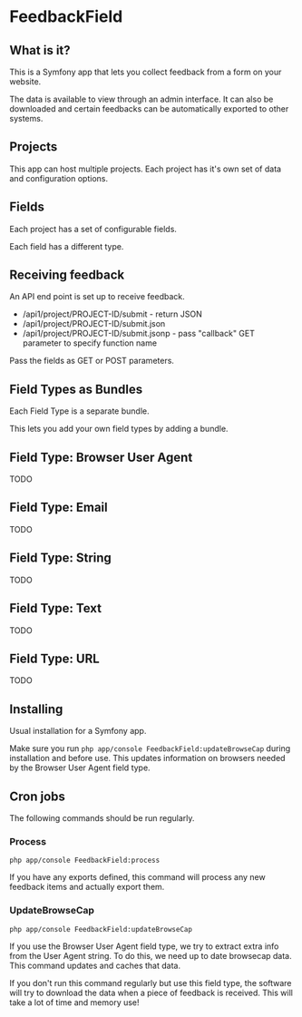 # FeedbackField

## What is it?

This is a Symfony app that lets you collect feedback from a form on your website.

The data is available to view through an admin interface. It can also be downloaded and certain feedbacks can be automatically exported to other systems.

## Projects

This app can host multiple projects. Each project has it's own set of data and configuration options.

## Fields

Each project has a set of configurable fields.

Each field has a different type.

## Receiving feedback

An API end point is set up to receive feedback.

  *  /api1/project/PROJECT-ID/submit  - return JSON
  *  /api1/project/PROJECT-ID/submit.json
  *  /api1/project/PROJECT-ID/submit.jsonp - pass "callback" GET parameter to specify function name

Pass the fields as GET or POST parameters.

## Field Types as Bundles

Each Field Type is a separate bundle.

This lets you add your own field types by adding a bundle.

## Field Type: Browser User Agent

TODO

## Field Type: Email

TODO

## Field Type: String

TODO

## Field Type: Text

TODO

## Field Type: URL

TODO


## Installing

Usual installation for a Symfony app.

Make sure you run ````php app/console FeedbackField:updateBrowseCap```` during installation and before use. This updates information on browsers needed by the Browser User Agent field type.

## Cron jobs

The following commands should be run regularly.

### Process

    php app/console FeedbackField:process

If you have any exports defined, this command will process any new feedback items and actually export them.

### UpdateBrowseCap

    php app/console FeedbackField:updateBrowseCap

If you use the Browser User Agent field type, we try to extract extra info from the User Agent string. To do this, we need up to date browsecap data. This command updates and caches that data.

If you don't run this command regularly but use this field type, the software will try to download the data when a piece of feedback is received. This will take a lot of time and memory use!
